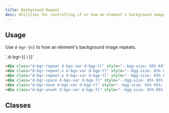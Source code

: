 ```yaml
---
title: Background Repeat
desc: Utilities for controlling if or how an element's background image repeats.
---
```


## Usage

Use `d-bgr-{n}` to how an element's background image repeats.

<code-well-header class="d-fl-col4 d-fw-wrap d-flg12 d-p12 d-bgc-green-100 d-bgo50" custom>
  <div class="d-d-flex d-fd-column d-ai-center d-stack4" v-for="i in repeat">
      <div
        class="d-fl-center d-w128 d-h128 d-bgc-green-200 d-bar8 d-bc-purple-200 d-of-hidden d-bgp-tl d-bgs-var" style="--bgg-size: 65% 65%; background-image: url('https://cdn.jpegmini.com/user/images/slider_puffin_before_mobile.jpg');"
        :class="`d-bgr-${i}`"
      >
      </div>
      `.d-bgr-{{ i }}`
  </div>
</code-well-header>

```html
<div class="d-bgr-repeat d-bgs-var d-bgp-tl" style="--bgg-size: 65% 65%; background-image: url(...);">...</div>
<div class="d-bgr-repeat-x d-bgs-var d-bgp-tl" style="--bgg-size: 65% 65%; background-image: url(...);">...</div>
<div class="d-bgr-repeat-y d-bgs-var d-bgp-tl" style="--bgg-size: 65% 65%; background-image: url(...);">...</div>
<div class="d-bgr-space d-bgs-var d-bgp-tl" style="--bgg-size: 65% 65%; background-image: url(...);">...</div>
<div class="d-bgr-none d-bgs-var d-bgp-tl" style="--bgg-size: 65% 65%; background-image: url(...);">...</div>
<div class="d-bgr-unset d-bgs-var d-bgp-tl" style="--bgg-size: 65% 65%; background-image: url(...);">...</div>
```

<script setup>
const repeat = ['repeat', 'repeat-x', 'repeat-y', 'space', 'none', 'unset'];
</script>

## Classes

<utility-class-table>
  <template #content>
    <tbody>
      <tr v-for="i in repeat">
          <th scope="row" class="d-ff-mono d-fc-purple d-fw-normal d-fs-100">.d-bgr-{{ i }}</th>
          <td class="d-ff-mono d-fc-orange d-fs-100">
            background-repeat: {{ i }} !important;
          </td>
      </tr>
    </tbody>
  </template>
</utility-class-table>

